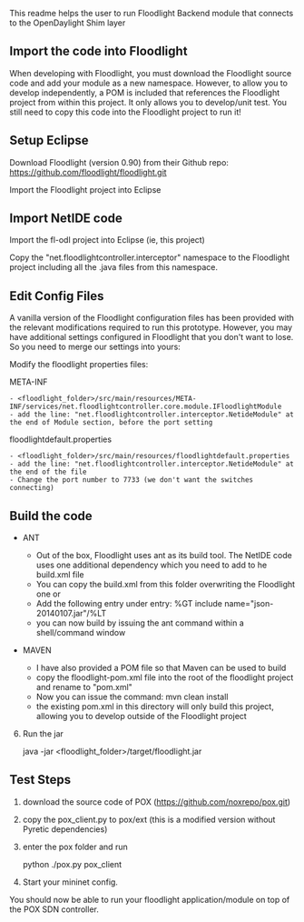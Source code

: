 This readme helps the user to run Floodlight Backend module that connects to the OpenDaylight Shim layer

Import the code into Floodlight
-------------------------------

When developing with Floodlight, you must download the Floodlight source code and add your module as a new namespace.
However, to allow you to develop independently, a POM is included that references the Floodlight project from 
within this project. It only allows you to develop/unit test. You still need to copy this code into the Floodlight project to run it!

Setup Eclipse
-------------
Download Floodlight (version 0.90) from their Github repo: https://github.com/floodlight/floodlight.git

Import the Floodlight project into Eclipse

Import NetIDE code
------------------
Import the fl-odl project into Eclipse (ie, this project)
 
Copy the "net.floodlightcontroller.interceptor" namespace to the Floodlight project including all the .java files from this namespace.

Edit Config Files
-----------------
A vanilla version of the Floodlight configuration files has been provided with the relevant modifications required to run this prototype.
However, you may have additional settings configured in Floodlight that you don't want to lose. So you need to merge our settings into yours:

Modify the floodlight properties files:

META-INF

	- <floodlight_folder>/src/main/resources/META-INF/services/net.floodlightcontroller.core.module.IFloodlightModule
	- add the line: "net.floodlightcontroller.interceptor.NetideModule" at the end of Module section, before the port setting

floodlightdefault.properties

	- <floodlight_folder>/src/main/resources/floodlightdefault.properties
	- add the line: "net.floodlightcontroller.interceptor.NetideModule" at the end of the file
	- Change the port number to 7733 (we don't want the switches connecting)

Build the code
--------------

- ANT
	- Out of the box, Floodlight uses ant as its build tool. The NetIDE code uses one additional dependency which you need to add to he build.xml file
	- You can copy the build.xml from this folder overwriting the Floodlight one or 
	- Add the following entry under <patternset id="lib"> entry: %GT include name="json-20140107.jar"/%LT
	- you can now build by issuing the ant command within a shell/command window
	  
- MAVEN
	- I have also provided a POM file so that Maven can be used to build
	- copy the floodlight-pom.xml file into the root of the floodlight project and rename to "pom.xml"
	- Now you can issue the command: mvn clean install
	- the existing pom.xml in this directory will only build this project, allowing you to develop outside of the Floodlight project

6) Run the jar

	java -jar <floodlight_folder>/target/floodlight.jar


Test Steps
-----------
1) download the source code of POX (https://github.com/noxrepo/pox.git)

2) copy the pox_client.py to pox/ext (this is a modified version without Pyretic dependencies)

3) enter the pox folder and run 

	python ./pox.py pox_client

4) Start your mininet config.

You should now be able to run your floodlight application/module on top of the POX SDN controller. 